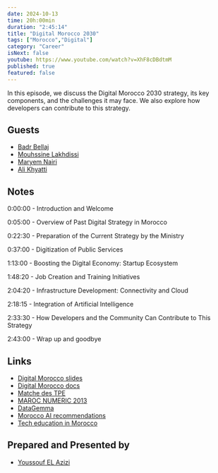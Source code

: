 ```yaml
---
date: 2024-10-13
time: 20h:00min
duration: "2:45:14"
title: "Digital Morocco 2030"
tags: ["Morocco","Digital"]
category: "Career"
isNext: false
youtube: https://www.youtube.com/watch?v=XhF8cDBdtmM
published: true
featured: false
---
```


In this episode, we discuss the Digital Morocco 2030 strategy, its key components, and the challenges it may face. We also explore how developers can contribute to this strategy.

## Guests

- [Badr Bellaj](https://www.linkedin.com/in/bellajbadr/)
- [Mouhssine Lakhdissi](https://www.linkedin.com/in/mlakhdissi/)
- [Maryem Nairi](https://www.linkedin.com/in/nairi-meryem/)
- [Ali Khyatti](https://www.linkedin.com/in/khyatti-ali/)


## Notes

0:00:00 - Introduction and Welcome

0:05:00 - Overview of Past Digital Strategy in Morocco

0:22:30 - Preparation of the Current Strategy by the Ministry

0:37:00 - Digitization of Public Services

1:13:00 - Boosting the Digital Economy: Startup Ecosystem

1:48:20 - Job Creation and Training Initiatives

2:04:20 - Infrastructure Development: Connectivity and Cloud

2:18:15 - Integration of Artificial Intelligence

2:33:30 - How Developers and the Community Can Contribute to This Strategy

2:43:00 - Wrap up and goodbye

## Links

- [Digital Morocco slides](https://ali3lami.ma/wp-content/uploads/2024/09/Maroc-digital-2030.pdf)
- [Digital Morocco docs ](https://30daysofml.framer.ai/)
- [Matche des TPE](https://www.mmsp.gov.ma/fr/actualites/la-vision-%C3%A9clair%C3%A9e-de-sa-majest%C3%A9-le-roi-mohammed-vi-que-dieu-le-glorifie-plac%C3%A9-le-num%C3%A9rique-au-centre-des-priorit%C3%A9s-nationales)
- [MAROC NUMERIC 2013](https://www.courdescomptes.ma/wp-content/uploads/2023/01/EVALUATION-DE-LA-STRATEGIE-MAROC-NUMERIC-2013.pdf)
- [DataGemma](https://ai.google.dev/gemma/docs/datagemma)
- [Morocco AI recommendations](https://morocco.ai/wp-content/uploads/2020/03/MoroccoAI-Recommendations-Towards-a-National-AI-Strategy-For-Morocco.pdf)
- [Tech education in Morocco](https://www.youtube.com/watch?v=3r7lXiS5Mqc&t=0s)



## Prepared and Presented by

- [Youssouf EL Azizi](https://elazizi.com)
